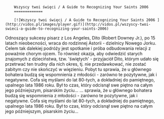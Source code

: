 
        Wszyscy twoi święci / A Guide to Recognizing Your Saints 2006 
        =============
        
        [![Wszyscy twoi święci / A Guide to Recognizing Your Saints 2006 ](http://vidos.pl/images/player.gif)](http://vidos.pl/wszyscy-twoi-swieci-a-guide-to-recognizing-your-saints-2006)
        
        
 Odnoszący sukcesy pisarz z Los Angeles, Dito (Robert Downey Jr.), po 15 latach nieobecności, wraca do rodzinnej Astorii - dzielnicy Nowego Jorku. Celem tak dalekiej podróży jest spotkanie i próba odbudowania relacji z poważnie chorym ojcem. To również okazja, aby odwiedzić starych znajomych z dzieciństwa, tzw. 'świętych' - przyjaciół Dito, którym udało się przetrwać ten trudny dla nich okres, tj. nie przedawkować, nie zostać zabitym czy nie skończyć w więzieniu. Pobyt tu sprawia, że u głównego bohatera budzą się wspomnienia z młodości - zarówno te pozytywne, jak i negatywne. Cofa się myślami do lat 80-tych, a dokładniej do pamiętnego, upalnego lata 1986 roku. Był to czas, który odcisnął swe piętno na całym jego późniejszym, pisarskim życiu...  ... sprawia, że u głównego bohatera budzą się wspomnienia z młodości - zarówno te pozytywne, jak i negatywne. Cofa się myślami do lat 80-tych, a dokładniej do pamiętnego, upalnego lata 1986 roku. Był to czas, który odcisnął swe piętno na całym jego późniejszym, pisarskim życiu...
    